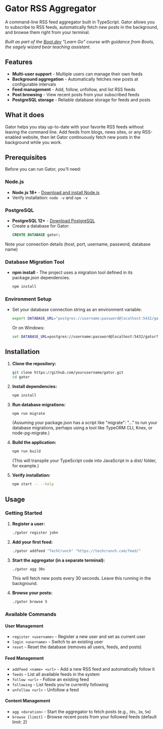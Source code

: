 # Gator RSS Aggregator

A command-line RSS feed aggregator built in TypeScript. Gator allows you to subscribe to RSS feeds, automatically fetch new posts in the background, and browse them right from your terminal.

*Built as part of the [Boot.dev](https://boot.dev) "Learn Go" course with guidance from Boots, the sagely wizard bear teaching assistant.*

## Features

- **Multi-user support** - Multiple users can manage their own feeds
- **Background aggregation** - Automatically fetches new posts at configurable intervals
- **Feed management** - Add, follow, unfollow, and list RSS feeds
- **Post browsing** - View recent posts from your subscribed feeds
- **PostgreSQL storage** - Reliable database storage for feeds and posts

## What it does

Gator helps you stay up-to-date with your favorite RSS feeds without leaving the command line. Add feeds from blogs, news sites, or any RSS-enabled website, then let Gator continuously fetch new posts in the background while you work.

## Prerequisites

Before you can run Gator, you'll need:

### Node.js
- **Node.js 18+** - [Download and install Node.js](https://nodejs.org/en/download/)
- Verify installation: `node -v` and `npm -v`

### PostgreSQL
- **PostgreSQL 12+** - [Download PostgreSQL](https://www.postgresql.org/download/)
- Create a database for Gator:
  ```sql
  CREATE DATABASE gator;
  ```
Note your connection details (host, port, username, password, database name)

### Database Migration Tool

- **npm install** - The project uses a migration tool defined in its package.json dependencies.

  ```bash
  npm install
  ```

### Environment Setup

- Set your database connection string as an environment variable:
  ```bash
  export DATABASE_URL="postgres://username:password@localhost:5432/gator?sslmode=disable"
  ```
  Or on Windows:
  ```cmd
  set DATABASE_URL=postgres://username:password@localhost:5432/gator?sslmode=disable
  ```

## Installation

1. **Clone the repository:**
   ```bash
   git clone https://github.com/yourusername/gator.git
   cd gator
   ```

2. **Install dependencies:**
   ```bash
   npm install
   ```

3. **Run database migrations:**
   ```bash
   npm run migrate
   ```
   (Assuming your package.json has a script like "migrate": "..." to run your database migrations, perhaps using a tool like TypeORM CLI, Knex, or node-pg-migrate.)

4. **Build the application:**
   ```bash
   npm run build
   ```
   (This will transpile your TypeScript code into JavaScript in a dist/ folder, for example.)

5. **Verify installation:**
   ```bash
   npm start -- --help
   ```


## Usage

### Getting Started

1. **Register a user:**
   ```bash
   ./gator register john
   ```

2. **Add your first feed:**
   ```bash
   ./gator addfeed "TechCrunch" "https://techcrunch.com/feed/"
   ```

3. **Start the aggregator (in a separate terminal):**
   ```bash
   ./gator agg 30s
   ```
   This will fetch new posts every 30 seconds. Leave this running in the background.

4. **Browse your posts:**
   ```bash
   ./gator browse 5
   ```

### Available Commands

#### User Management
- `register <username>` - Register a new user and set as current user
- `login <username>` - Switch to an existing user
- `reset` - Reset the database (removes all users, feeds, and posts)

#### Feed Management
- `addfeed <name> <url>` - Add a new RSS feed and automatically follow it
- `feeds` - List all available feeds in the system
- `follow <url>` - Follow an existing feed
- `following` - List feeds you're currently following
- `unfollow <url>` - Unfollow a feed

#### Content Management
- `agg <duration>` - Start the aggregator to fetch posts (e.g., `30s`, `1m`, `5m`)
- `browse [limit]` - Browse recent posts from your followed feeds (default limit: 2)